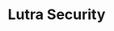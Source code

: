 ---
linkedin: https://linkedin.com/company/lutrasecurity%3E%3Csvg
logohandle: lutrasecurity
sort: lutrasecurity
title: Lutra Security
twitter: https://x.com/lutrasecurity
website: https://lutrasecurity.com/en/
---